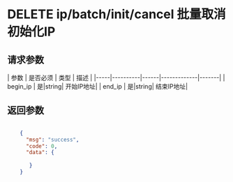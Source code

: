 # DELETE ip/batch/init/cancel 批量取消初始化IP


## 请求参数
| 参数 | 是否必须 | 类型 | 描述 | 
|-----|----------|------|-------------|-------|
| begin_ip   | 是|string| 开始IP地址|
| end_ip   | 是|string| 结束IP地址|


## 返回参数
```json

	{
	  "msg": "success",
	  "code": 0,
	  "data": {
     
       }
    }

```
